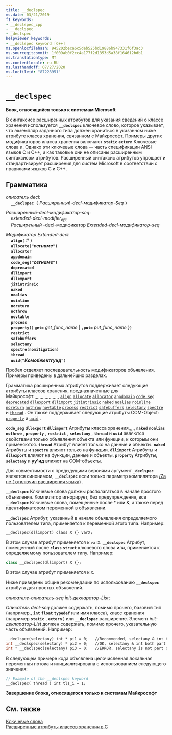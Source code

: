 ```yaml
---
title: __declspec
ms.date: 03/21/2019
f1_keywords:
- __declspec_cpp
- __declspec
- _declspec
helpviewer_keywords:
- __declspec keyword [C++]
ms.openlocfilehash: 945202beca6c5deb525bd19886b947331f6f3ac3
ms.sourcegitcommit: 1f009ab0f2cc4a177f2d1353d5a38f164612bdb1
ms.translationtype: MT
ms.contentlocale: ru-RU
ms.lasthandoff: 07/27/2020
ms.locfileid: "87228951"
---
```

# `__declspec`

**Блок, относящийся только к системам Microsoft**

В синтаксисе расширенных атрибутов для указания сведений о классе хранения используется **`__declspec`** ключевое слово, которое указывает, что экземпляр заданного типа должен храниться в указанном ниже атрибуте класса хранения, связанном с Майкрософт. Примеры других модификаторов класса хранения включают **`static`** **`extern`** Ключевые слова и. Однако эти ключевые слова — часть спецификации ANSI языков C и C++, и как таковые они не описаны расширенным синтаксисом атрибутов. Расширенный синтаксис атрибутов упрощает и стандартизирует расширения для систем Microsoft в соответствии с правилами языков C и С++.

## <a name="grammar"></a>Грамматика

*описатель decl*:<br/>
&nbsp;&nbsp;&nbsp;&nbsp;**`__declspec (`**  *Расширенный-decl-модификатор-Seq*  **`)`**

*Расширенный-decl-модификатор-seq*:<br/>
&nbsp;&nbsp;&nbsp;&nbsp;*extended-decl-modifier*<sub>opt</sub><br/>
&nbsp;&nbsp;&nbsp;&nbsp;*Расширенный* -decl-модификатор *Extended-decl-модификатор-seq*

*Модификатор Extended-decl*:<br/>
&nbsp;&nbsp;&nbsp;&nbsp;**`align(`** *#* **`)`**<br/>
&nbsp;&nbsp;&nbsp;&nbsp;**`allocate("`***сегнаме***`")`**<br/>
&nbsp;&nbsp;&nbsp;&nbsp;**`allocator`**<br/>
&nbsp;&nbsp;&nbsp;&nbsp;**`appdomain`**<br/>
&nbsp;&nbsp;&nbsp;&nbsp;**`code_seg("`***сегнаме***`")`**<br/>
&nbsp;&nbsp;&nbsp;&nbsp;**`deprecated`**<br/>
&nbsp;&nbsp;&nbsp;&nbsp;**`dllimport`**<br/>
&nbsp;&nbsp;&nbsp;&nbsp;**`dllexport`**<br/>
&nbsp;&nbsp;&nbsp;&nbsp;**`jitintrinsic`**<br/>
&nbsp;&nbsp;&nbsp;&nbsp;**`naked`**<br/>
&nbsp;&nbsp;&nbsp;&nbsp;**`noalias`**<br/>
&nbsp;&nbsp;&nbsp;&nbsp;**`noinline`**<br/>
&nbsp;&nbsp;&nbsp;&nbsp;**`noreturn`**<br/>
&nbsp;&nbsp;&nbsp;&nbsp;**`nothrow`**<br/>
&nbsp;&nbsp;&nbsp;&nbsp;**`novtable`**<br/>
&nbsp;&nbsp;&nbsp;&nbsp;**`process`**<br/>
&nbsp;&nbsp;&nbsp;&nbsp;**`property(`**{ **`get=`** _get_func_name_ &#124; **`,put=`** _put_func_name_ }**`)`**<br/>
&nbsp;&nbsp;&nbsp;&nbsp;**`restrict`**<br/>
&nbsp;&nbsp;&nbsp;&nbsp;**`safebuffers`**<br/>
&nbsp;&nbsp;&nbsp;&nbsp;**`selectany`**<br/>
&nbsp;&nbsp;&nbsp;&nbsp;**`spectre(nomitigation)`**<br/>
&nbsp;&nbsp;&nbsp;&nbsp;**`thread`**<br/>
&nbsp;&nbsp;&nbsp;&nbsp;**`uuid("`***Комобжектгуид***`")`**

Пробел отделяет последовательность модификаторов объявления. Примеры приведены в дальнейших разделах.

Грамматика расширенных атрибутов поддерживает следующие атрибуты классов хранения, предназначенные для Майкрософт:,,,,,,,,,,,,,,,,,,, [`align`](../cpp/align-cpp.md) [`allocate`](../cpp/allocate.md) [`allocator`](../cpp/allocator.md) [`appdomain`](../cpp/appdomain.md) [`code_seg`](../cpp/code-seg-declspec.md) [`deprecated`](../cpp/deprecated-cpp.md) [`dllexport`](../cpp/dllexport-dllimport.md) [`dllimport`](../cpp/dllexport-dllimport.md) [`jitintrinsic`](../cpp/jitintrinsic.md) [`naked`](../cpp/naked-cpp.md) [`noalias`](../cpp/noalias.md) [`noinline`](../cpp/noinline.md) [`noreturn`](../cpp/noreturn.md) [`nothrow`](../cpp/nothrow-cpp.md) [`novtable`](../cpp/novtable.md) [`process`](../cpp/process.md) [`restrict`](../cpp/restrict.md) [`safebuffers`](../cpp/safebuffers.md) [`selectany`](../cpp/selectany.md) [`spectre`](../cpp/spectre.md) и [`thread`](../cpp/thread.md) . Он также поддерживает следующие атрибуты COM-Object: [`property`](../cpp/property-cpp.md) и [`uuid`](../cpp/uuid-cpp.md) .

**`code_seg`** **`dllexport`** **`dllimport`** Атрибуты класса хранения,,,,, **`naked`** **`noalias`** **`nothrow`** , **`property`** , **`restrict`** , **`selectany`** , **`thread`** и **`uuid`** являются свойствами только объявления объекта или функции, к которым они применяются. **`thread`** Атрибут влияет только на данные и объекты. **`naked`** Атрибуты и **`spectre`** влияют только на функции. **`dllimport`** Атрибуты и **`dllexport`** влияют на функции, данные и объекты. **`property`** Атрибуты, **`selectany`** и **уу'ид** влияют на COM-объекты.

Для совместимости с предыдущими версиями аргумент **`_declspec`** является синонимом, **`__declspec`** если только параметр компилятора [/Za не \( отключил расширения языка)](../build/reference/za-ze-disable-language-extensions.md) .

**`__declspec`** Ключевые слова должны располагаться в начале простого объявления. Компилятор игнорирует, без предупреждения, все **`__declspec`** Ключевые слова, помещенные после * или &, а также перед идентификатором переменной в объявлении.

**`__declspec`** Атрибут, указанный в начале объявления определяемого пользователем типа, применяется к переменной этого типа. Например:

```cpp
__declspec(dllimport) class X {} varX;
```

В этом случае атрибут применяется к `varX`. **`__declspec`** Атрибут, помещенный после **`class`** **`struct`** ключевого слова или, применяется к определяемому пользователем типу. Например:

```cpp
class __declspec(dllimport) X {};
```

В этом случае атрибут применяется к `X`.

Ниже приведены общие рекомендации по использованию **`__declspec`** атрибута для простых объявлений.

*описателе-описатель-seq* *init-декларатор-List*;

*Описатель decl-seq* должен содержать, помимо прочего, базовый тип (например,, **`int`** **`float`** **`typedef`** или имя класса), класс хранения (например **`static`** , **`extern`** ) или **`__declspec`** расширение. Элемент *init-декларатор-List* должен содержать, помимо прочего, указательную часть объявлений. Например:

```cpp
__declspec(selectany) int * pi1 = 0;   //Recommended, selectany & int both part of decl-specifier
int __declspec(selectany) * pi2 = 0;   //OK, selectany & int both part of decl-specifier
int * __declspec(selectany) pi3 = 0;   //ERROR, selectany is not part of a declarator
```

В следующем примере кода объявлена целочисленная локальная переменная потока и инициализирована с использованием следующего значения:

```cpp
// Example of the __declspec keyword
__declspec( thread ) int tls_i = 1;
```

**Завершение блока, относящегося только к системам Майкрософт**

## <a name="see-also"></a>См. также

[Ключевые слова](../cpp/keywords-cpp.md)<br/>
[Расширенные атрибуты классов хранения в C](../c-language/c-extended-storage-class-attributes.md)
